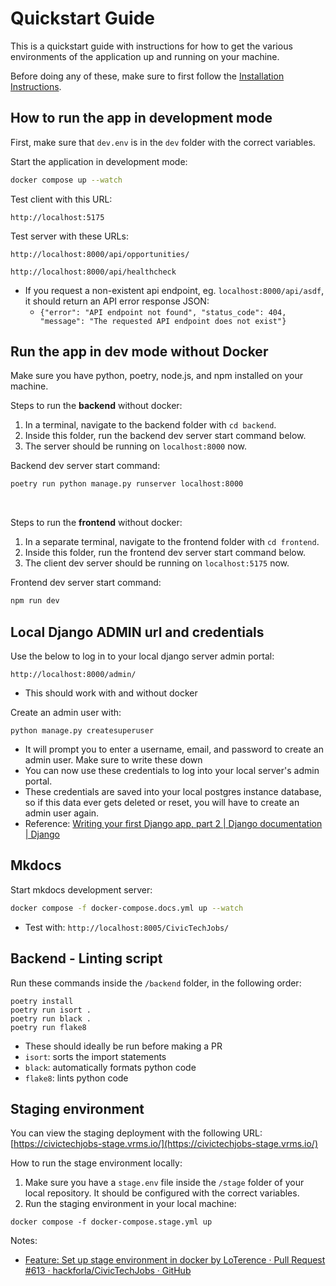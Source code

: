 # Quickstart Guide

This is a quickstart guide with instructions for how to get the various environments of the application up and running on your machine.

Before doing any of these, make sure to first follow the [Installation Instructions](developer/installation/).

## How to run the app in development mode

First, make sure that `dev.env` is in the `dev` folder with the correct variables.

Start the application in development mode:
```sh
docker compose up --watch
```

Test client with this URL:
```
http://localhost:5175
```

Test server with these URLs:
```
http://localhost:8000/api/opportunities/

http://localhost:8000/api/healthcheck
```
- If you request a non-existent api endpoint, eg. `localhost:8000/api/asdf`, it should return an API error response JSON:
	- `{"error": "API endpoint not found", "status_code": 404, "message": "The requested API endpoint does not exist"}`

## Run the app in dev mode without Docker

Make sure you have python, poetry, node.js, and npm installed on your machine.

Steps to run the **backend** without docker:

1. In a terminal, navigate to the backend folder with `cd backend`.
2. Inside this folder, run the backend dev server start command below.
3. The server should be running on `localhost:8000` now.

Backend dev server start command:
```sh
poetry run python manage.py runserver localhost:8000
```

<br>

Steps to run the **frontend** without docker:

1. In a separate terminal, navigate to the frontend folder with `cd frontend`.
2. Inside this folder, run the frontend dev server start command below.
3. The client dev server should be running on `localhost:5175` now.

Frontend dev server start command:
```sh
npm run dev
```

## Local Django ADMIN url and credentials 

Use the below to log in to your local django server admin portal:

```
http://localhost:8000/admin/
```
- This should work with and without docker

Create an admin user with: 
```
python manage.py createsuperuser
```
- It will prompt you to enter a username, email, and password to create an admin user. Make sure to write these down
- You can now use these credentials to log into your local server's admin portal.
- These credentials are saved into your local postgres instance database, so if this data ever gets deleted or reset, you will have to create an admin user again.
- Reference: [Writing your first Django app, part 2 | Django documentation | Django](https://docs.djangoproject.com/en/5.1/intro/tutorial02/#introducing-the-django-admin)


## Mkdocs

Start mkdocs development server:

```sh
docker compose -f docker-compose.docs.yml up --watch
```

- Test with: `http://localhost:8005/CivicTechJobs/`


## Backend - Linting script

Run these commands inside the `/backend` folder, in the following order:

```
poetry install
poetry run isort .
poetry run black .
poetry run flake8
```

- These should ideally be run before making a PR
- `isort`: sorts the import statements
- `black`: automatically formats python code
- `flake8`: lints python code


## Staging environment

You can view the staging deployment with the following URL: [https://civictechjobs-stage.vrms.io/](https://civictechjobs-stage.vrms.io/)

How to run the stage environment locally:

1. Make sure you have a `stage.env` file inside the `/stage` folder of your local repository. It should be configured with the correct variables.
2. Run the staging environment in your local machine:

```
docker compose -f docker-compose.stage.yml up
```

Notes:
- [Feature: Set up stage environment in docker by LoTerence · Pull Request #613 · hackforla/CivicTechJobs · GitHub](https://github.com/hackforla/CivicTechJobs/pull/613)

